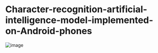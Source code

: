 # Character-recognition-artificial-intelligence-model-implemented-on-Android-phones

![image](https://user-images.githubusercontent.com/71255601/230311260-419ba1c4-f43c-45cc-b84b-2fa8b25a88a7.png)
